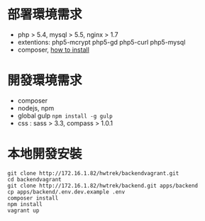 # 部署環境需求

- php > 5.4, mysql > 5.5, nginx > 1.7
- extentions: php5-mcrypt php5-gd php5-curl php5-mysql
- composer, [how to install](//getcomposer.org/download/)


# 開發環境需求

- composer
- nodejs, npm
- global gulp `npm install -g gulp`
- css : sass > 3.3, compass > 1.0.1 


# 本地開發安裝

    git clone http://172.16.1.82/hwtrek/backendvagrant.git
    cd backendvagrant
    git clone http://172.16.1.82/hwtrek/backend.git apps/backend
    cp apps/backend/.env.dev.example .env
    composer install
    npm install
    vagrant up

